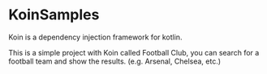 # KoinSamples
Koin is a dependency injection framework for kotlin.

This is a simple project with Koin called Football Club, you can search for a football team and show the results. (e.g. Arsenal, Chelsea, etc.)
